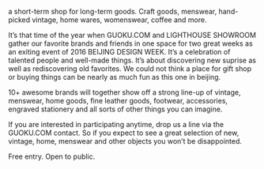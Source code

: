 a short-term shop for long-term goods.
Craft goods, menswear, hand-picked vintage, home wares, womenswear, coffee and more.

It’s that time of the year when GUOKU.COM and LIGHTHOUSE SHOWROOM gather our favorite brands and friends in one space for two great weeks as an exiting event of 2016 BEIJING DESIGN WEEK.
It’s a celebration of talented people and well-made things.
It’s about discovering new suprise as well as rediscovering old favorites.
We could not think a place for gift shop or buying things can be nearly as much fun as this one in beijing.

10+ awesome brands will together show off a strong line-up of vintage, menswear, home goods, fine leather goods, footwear, accessories, engraved stationery and all sorts of other things you can imagine.

If you are interested in participating anytime, drop us a line via the GUOKU.COM contact.
So if you expect to see a great selection of new, vintage, home, menswear and other objects you won’t be disappointed.

Free entry. Open to public.